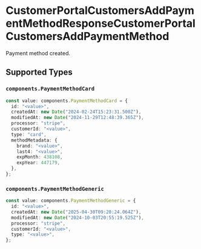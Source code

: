 # CustomerPortalCustomersAddPaymentMethodResponseCustomerPortalCustomersAddPaymentMethod

Payment method created.


## Supported Types

### `components.PaymentMethodCard`

```typescript
const value: components.PaymentMethodCard = {
  id: "<value>",
  createdAt: new Date("2024-02-24T15:23:31.500Z"),
  modifiedAt: new Date("2024-11-29T12:48:39.365Z"),
  processor: "stripe",
  customerId: "<value>",
  type: "card",
  methodMetadata: {
    brand: "<value>",
    last4: "<value>",
    expMonth: 438108,
    expYear: 447179,
  },
};
```

### `components.PaymentMethodGeneric`

```typescript
const value: components.PaymentMethodGeneric = {
  id: "<value>",
  createdAt: new Date("2025-04-30T09:20:24.064Z"),
  modifiedAt: new Date("2024-10-03T20:55:19.525Z"),
  processor: "stripe",
  customerId: "<value>",
  type: "<value>",
};
```


